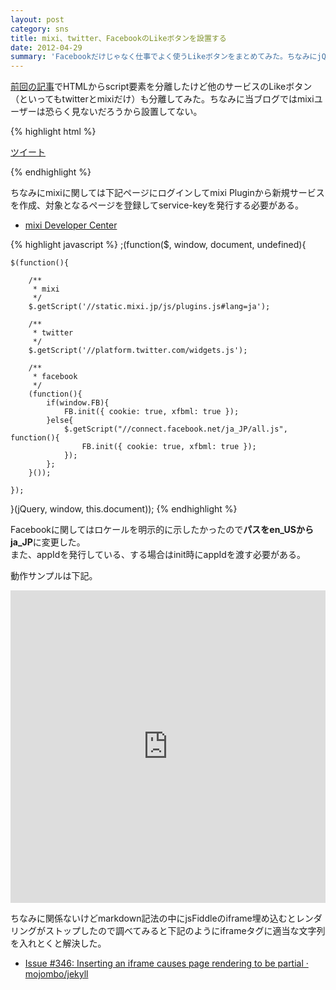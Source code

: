 ```yaml
---
layout: post
category: sns
title: mixi、twitter、FacebookのLikeボタンを設置する
date: 2012-04-29
summary: 'Facebookだけじゃなく仕事でよく使うLikeボタンをまとめてみた。ちなみにjQuery使用前提だけどloadScript的な関数作っとけば代用は可能。'
---
```


[前回の記事][facebook]でHTMLからscript要素を分離したけど他のサービスのLikeボタン（といってもtwitterとmixiだけ）も分離してみた。ちなみに当ブログではmixiユーザーは恐らく見ないだろうから設置してない。

[facebook]: /posts/2012-04-26-facebook.html 'FacebookのLikeボタンを設置する'

{% highlight html %}
<!-- mixi -->
<div 
    data-plugins-type="mixi-favorite"
    data-service-key="15d1190b592fc08421499d8abc1f9e2d9e1a2858"
    data-size="medium"
    data-href=""
    data-show-faces="false"
    data-show-count="true"
    data-show-comment="false"
    data-width=""></div>

<!-- twitter -->
<a
    href="https://twitter.com/share"
    class="twitter-share-button"
    data-lang="ja">ツイート</a>

<!-- facebook -->
<div
    class="fb-like"
    data-send="false"
    data-layout="button_count"
    data-show-faces="false"
    data-font="verdana"></div>
{% endhighlight %}

ちなみにmixiに関しては下記ページにログインしてmixi Pluginから新規サービスを作成、対象となるページを登録してservice-keyを発行する必要がある。

* [mixi Developer Center](http://developer.mixi.co.jp/ 'mixi Developer Center')

{% highlight javascript %}
;(function($, window, document, undefined){

	$(function(){

		/**
		 * mixi
		 */
		$.getScript('//static.mixi.jp/js/plugins.js#lang=ja');

		/**
		 * twitter
		 */
		$.getScript('//platform.twitter.com/widgets.js');

		/**
		 * facebook
		 */
		(function(){
			if(window.FB){
				FB.init({ cookie: true, xfbml: true });
			}else{
				$.getScript("//connect.facebook.net/ja_JP/all.js", function(){
					FB.init({ cookie: true, xfbml: true });
				});
			};
		}());

	});

}(jQuery, window, this.document));
{% endhighlight %}

Facebookに関してはロケールを明示的に示したかったので**パスをen_USからja_JP**に変更した。  
また、appIdを発行している、する場合はinit時にappIdを渡す必要がある。

動作サンプルは下記。

<iframe style="width: 100%; height: 500px" src="http://jsfiddle.net/FiNGAHOLiC/jNNE7/embedded/" allowfullscreen="allowfullscreen" frameborder="0">sample</iframe>

ちなみに関係ないけどmarkdown記法の中にjsFiddleのiframe埋め込むとレンダリングがストップしたので調べてみると下記のようにiframeタグに適当な文字列を入れとくと解決した。

* [Issue #346: Inserting an iframe causes page rendering to be partial · mojombo/jekyll](https://github.com/mojombo/jekyll/issues/346 'Issue #346: Inserting an iframe causes page rendering to be partial · mojombo/jekyll')
